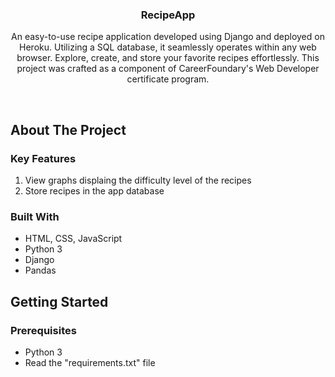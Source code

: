 
<div align="center">
  

  <h3 align="center">RecipeApp</h3>

  <p align="center">
    An easy-to-use recipe application developed using Django and deployed on Heroku. Utilizing a SQL database, it seamlessly operates within any web browser. Explore, create, and store your favorite recipes effortlessly. This project was crafted as a component of CareerFoundary's Web Developer certificate program.
  </p>
</div>
<br />

 

<!-- ABOUT THE PROJECT -->
## About The Project



<!-- KEY FEATURES -->
### Key Features

1. View graphs displaing the difficulty level of the recipes 
2. Store recipes in the app database




<!-- BUILT WITH -->
### Built With

- HTML, CSS, JavaScript
- Python 3
- Django
- Pandas

<!-- GETTING STARTED -->
## Getting Started

<!-- PREREQUISITES -->
### Prerequisites
- Python 3
- Read the "requirements.txt" file










